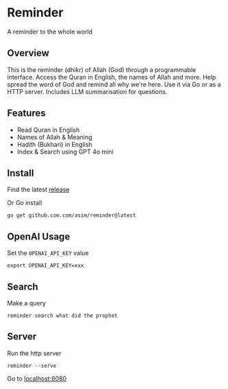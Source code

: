 # Reminder

A reminder to the whole world

## Overview

This is the reminder (dhikr) of Allah (God) through a programmable interface. Access the Quran in English, the names of Allah and more. 
Help spread the word of God and remind all why we're here. Use it via Go or as a HTTP server. Includes LLM summarisation for questions.

## Features

- Read Quran in English
- Names of Allah & Meaning
- Hadith (Bukhari) in English
- Index & Search using GPT 4o mini

## Install

Find the latest [release](https://github.com/asim/reminder/releases/latest)

Or Go install

```
go get github.com.com/asim/reminder@latest
```

## OpenAI Usage

Set the `OPENAI_API_KEY` value

```
export OPENAI_API_KEY=xxx
```

## Search

Make a query

```
reminder search what did the prophet
```

## Server

Run the http server 

```
reminder --serve
```

Go to [localhost:8080](https://localhost:8080)
